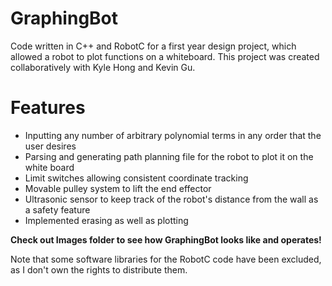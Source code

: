 # GraphingBot
Code written in C++ and RobotC for a first year design project, which allowed a robot to plot functions on a whiteboard.
This project was created collaboratively with Kyle Hong and Kevin Gu.

# Features
- Inputting any number of arbitrary polynomial terms in any order that the user desires
- Parsing and generating path planning file for the robot to plot it on the white board
- Limit switches allowing consistent coordinate tracking
- Movable pulley system to lift the end effector
- Ultrasonic sensor to keep track of the robot's distance from the wall as a safety feature
- Implemented erasing as well as plotting

**Check out Images folder to see how GraphingBot looks like and operates!**

Note that some software libraries for the RobotC code have been excluded, as I don't own the rights to distribute them.
